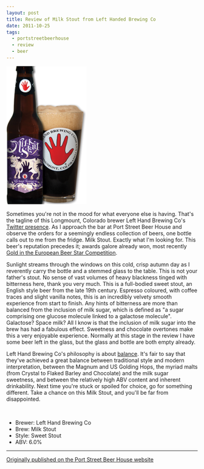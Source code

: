 ```yaml
---
layout: post
title: Review of Milk Stout from Left Handed Brewing Co
date: 2011-10-25
tags:
  - portstreetbeerhouse
  - review
  - beer
---
```

![Milk Stout](/images/2011/10/milk-stout.png)

Sometimes you're not in the mood for what everyone else is having. That's the tagline of this Longmount, Colorado brewer Left Hand Brewing Co's [Twitter presence](http://twitter.com/lefthandbrewing). As I approach the bar at Port Street Beer House and observe the orders for a seemingly endless collection of beers, one bottle calls out to me from the fridge. Milk Stout. Exactly what I'm looking for. This beer's reputation precedes it; awards galore already won, most recently [Gold in the European Beer Star Competition](http://european-beer-star.com/ebs_en/gewinner/rueckblick/gewinner2008.php?navid=10).

Sunlight streams through the windows on this cold, crisp autumn day as I reverently carry the bottle and a stemmed glass to the table. This is not your father's stout. No sense of vast volumes of heavy blackness tinged with bitterness here, thank you very much. This is a full-bodied sweet stout, an English style beer from the late 19th century. Espresso coloured, with coffee traces and slight vanilla notes, this is an incredibly velvety smooth experience from start to finish. Any hints of bitterness are more than balanced from the inclusion of milk sugar, which is defined as "a sugar comprising one glucose molecule linked to a galactose molecule". Galactose? Space milk? All I know is that the inclusion of milk sugar into the brew has had a fabulous effect. Sweetness and chocolate overtones make this a very enjoyable experience. Normally at this stage in the review I have some beer left in the glass, but the glass and bottle are both empty already.

Left Hand Brewing Co's philosophy is about [balance](http://www.lefthandbrewing.com/blog/about/). It's fair to say that they've achieved a great balance between traditional style and modern interpretation, between the Magnum and US Golding Hops, the myriad malts (from Crystal to Flaked Barley and Chocolate) and the milk sugar sweetness, and between the relatively high ABV content and inherent drinkability. Next time you're stuck or spoiled for choice, go for something different. Take a chance on this Milk Stout, and you'll be far from disappointed.

<br />

* Brewer: Left Hand Brewing Co
* Brew: Milk Stout
* Style: Sweet Stout
* ABV: 6.0%

---

[Originally published on the Port Street Beer House website](https://www.portstreetbeerhouse.co.uk/blog/beer-review-milk-stout)

